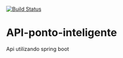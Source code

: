 [![Build Status](https://travis-ci.org/LuisFfer12/API-ponto-inteligente.svg?branch=master)](https://travis-ci.org/LuisFfer12/API-ponto-inteligente)

# API-ponto-inteligente
Api utilizando spring boot
